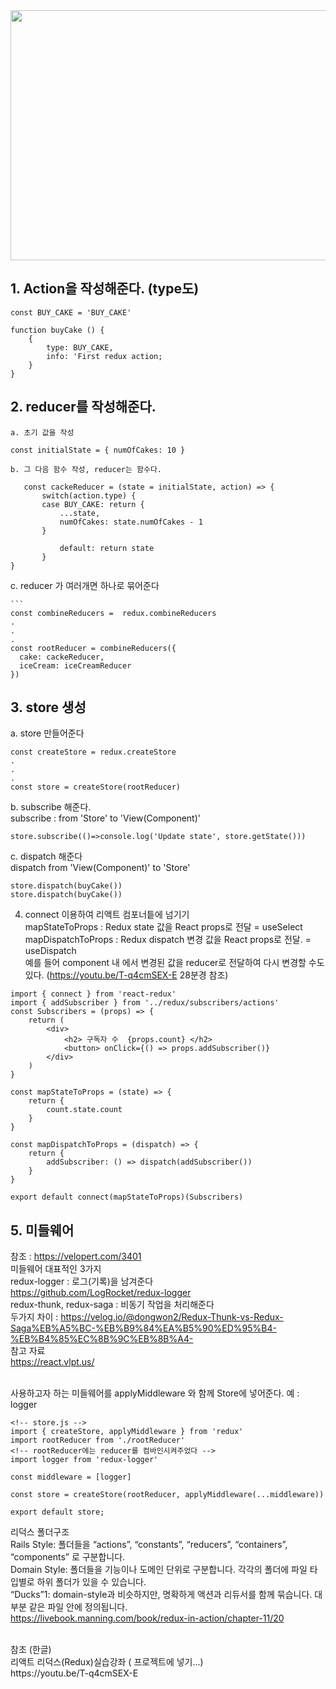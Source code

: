 <img src="https://blog.codecentric.de/files/2017/12/Bildschirmfoto-2017-12-01-um-08.56.48.png" width="900" height="400">

## 1. Action을 작성해준다. (type도)

```
const BUY_CAKE = 'BUY_CAKE'

function buyCake () {
    {
        type: BUY_CAKE,
        info: 'First redux action;
    }
}
```

## 2. reducer를 작성해준다.

    a. 초기 값을 작성

```
const initialState = { numOfCakes: 10 }
```

    b. 그 다음 함수 작성, reducer는 함수다.

```
   const cackeReducer = (state = initialState, action) => {
       switch(action.type) {
       case BUY_CAKE: return {
           ...state,
           numOfCakes: state.numOfCakes - 1
       }

           default: return state
       }
}
```

c. reducer 가 여러개면 하나로 묶어준다

    ```
    const combineReducers =  redux.combineReducers
    .
    .
    .
    const rootReducer = combineReducers({
      cake: cackeReducer,
      iceCream: iceCreamReducer
    })

## 3. store 생성

a. store 만들어준다

```
const createStore = redux.createStore
.
.
.
const store = createStore(rootReducer)
```

b. subscribe 해준다. <br>
subscribe : from 'Store' to 'View(Component)'

```
store.subscribe(()=>console.log('Update state', store.getState()))
```

c. dispatch 해준다 <br>
dispatch from 'View(Component)' to 'Store'

```
store.dispatch(buyCake())
store.dispatch(buyCake())
```

4. connect 이용하여 리액트 컴포너틑에 넘기기 <br>
   mapStateToProps : Redux state 값을 React props로 전달 = useSelect<br>
   mapDispatchToProps : Redux dispatch 변경 값을 React props로 전달. = useDispatch <br> 예를 들어 component 내 에서 변경된 값을 reducer로 전달하여 다시 변경할 수도 있다. (https://youtu.be/T-q4cmSEX-E 28분경 참조)

```
import { connect } from 'react-redux'
import { addSubscriber } from '../redux/subscribers/actions'
const Subscribers = (props) => {
    return (
        <div>
            <h2> 구독자 수  {props.count} </h2>
            <button> onClick={() => props.addSubscriber()}
        </div>
    )
}

const mapStateToProps = (state) => {
    return {
        count.state.count
    }
}

const mapDispatchToProps = (dispatch) => {
    return {
        addSubscriber: () => dispatch(addSubscriber())
    }
}

export default connect(mapStateToProps)(Subscribers)

```

## 5. 미들웨어 <br>

참조 : https://velopert.com/3401 <br>
미들웨어 대표적인 3가지 <br>
redux-logger : 로그(기록)을 남겨준다 <br>
https://github.com/LogRocket/redux-logger
<br>
redux-thunk, redux-saga : 비동기 작업을 처리해준다 <br>
두가지 차이 : https://velog.io/@dongwon2/Redux-Thunk-vs-Redux-Saga%EB%A5%BC-%EB%B9%84%EA%B5%90%ED%95%B4-%EB%B4%85%EC%8B%9C%EB%8B%A4-
<br>
참고 자료 <br>
https://react.vlpt.us/

<br>
사용하고자 하는 미들웨어를 applyMiddleware 와 함께 Store에 넣어준다. 예 : logger

```
<!-- store.js -->
import { createStore, applyMiddleware } from 'redux'
import rootReducer from './rootReducer'
<!-- rootReducer에는 reducer를 컴바인시켜주었다 -->
import logger from 'redux-logger'

const middleware = [logger]

const store = createStore(rootReducer, applyMiddleware(...middleware))

export default store;
```

리덕스 폴더구조 <br>
Rails Style: 폴더들을 “actions”, “constants”, “reducers”, “containers”, “components” 로 구분합니다. <br>
Domain Style: 폴더들을 기능이나 도메인 단위로 구분합니다. 각각의 폴더에 파일 타입별로 하위 폴더가 있을 수 있습니다. <br>
“Ducks”1: domain-style과 비슷하지만, 명확하게 액션과 리듀서를 함께 묶습니다. 대부분 같은 파일 안에 정의됩니다. <br>
https://livebook.manning.com/book/redux-in-action/chapter-11/20

<br>
참조
(한글) <br>
리액트 리덕스(Redux)실습강좌 ( 프로젝트에 넣기...) <br>
https://youtu.be/T-q4cmSEX-E <br>
